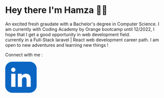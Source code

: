 # Hey there I'm Hamza 🙋‍♂️
 An excited fresh graudate with a Bachelor's degree in Computer Science.
 I am currently with Coding Academy by Orange bootcamp until 12/2022, I hope that I get a good opportunity in web development field.<br>
 currently in a Full-Stack laravel | React web development career path. I am open to new adventures and learning new things !
 
 Connect with me : 
 
 [![Linkedin](./linkedin-app-icon.svg)](https://www.linkedin.com/in/hamzajwiehan/)

